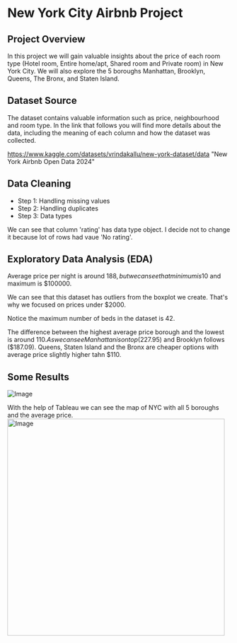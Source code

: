 # New York City Airbnb Project


## Project Overview

In this project we will gain valuable insights about the price of each room type (Hotel room, Entire home/apt, Shared room and Private room) in New York City. We will also explore the 5 boroughs Manhattan, Brooklyn, Queens, The Bronx, and Staten Island.


## Dataset Source

The dataset contains valuable information such as price, neighbourhood and room type. In the link that follows you will find more details about the data, including the meaning of each column and how the dataset was collected.

https://www.kaggle.com/datasets/vrindakallu/new-york-dataset/data
"New York Airbnb Open Data 2024"


## Data Cleaning

- Step 1: Handling missing values
- Step 2: Handling duplicates
- Step 3: Data types

We can see that column 'rating' has data type object. I decide not to change it because lot of rows had vaue 'No rating'.


## Exploratory Data Analysis (EDA)

Average price per night is around $188, but we can see that minimum is 10$ and maximum is $100000.

We can see that this dataset has outliers from the boxplot we create. That's why we focused on prices under $2000.

Notice the maximum number of beds in the dataset is 42.

The difference between the highest average price borough and the lowest is around 110$. As we can see Manhattan is on top ($227.95) and Brooklyn follows ($187.09). Queens, Staten Island and the Bronx are cheaper options with average price slightly higher tahn $110.  


## Some Results

![Image](https://github.com/user-attachments/assets/834d77d9-2fd1-48b7-a675-04ddf4f36d03)

With the help of Tableau we can see the map of NYC with all 5 boroughs and the average price. 
<img width="491" alt="Image" src="https://github.com/user-attachments/assets/3a776b7a-2537-470c-8cce-983317bc4b9b" />
